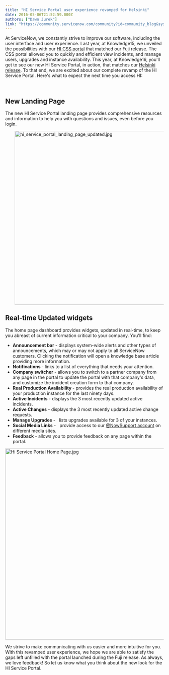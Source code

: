 ```yaml
---
title: "HI Service Portal user experience revamped for Helsinki"
date: 2016-05-06T21:52:59.000Z
authors: ["Dawn Jurek"]
link: "https://community.servicenow.com/community?id=community_blog&sys_id=52dde6e9dbd0dbc01dcaf3231f9619db"
---
```

<p>At ServiceNow, we constantly strive to improve our software, including the user interface and user experience. Last year, at Knowledge15, we unveiled the possibilities with our <a href="community?id&#61;community_blog&amp;sys_id&#61;812e266ddbd0dbc01dcaf3231f9619f9" rel="nofollow">HI CSS portal</a> that matched our Fuji release. The CSS portal allowed you to quickly and efficient view incidents, and manage users, upgrades and instance availability. This year, at Knowledge16, you&#39;ll get to see our new HI Service Portal, in action, that matches our <a title="" href="community?id&#61;community_blog&amp;sys_id&#61;f01daea5dbd0dbc01dcaf3231f9619d0" rel="nofollow">Helsinki release</a>. To that end, we are excited about our complete revamp of the HI Service Portal. Here&#39;s what to expect the next time you access HI:</p>
<p> </p>
<h2>New Landing Page</h2>
<p>The new HI Service Portal landing page provides comprehensive resources and information to help you with questions and issues, even before you login.</p>
<p style="padding-left: 30px;"><img class="image-3 jive-image" style="width: 620px; height: 553px; display: block; margin-left: auto; margin-right: auto;" src="c2bedcc2db9c9fc03eb27a9e0f9619fb.iix" alt="hi_service_portal_landing_page_updated.jpg" /></p>
<h2>Real-time Updated widgets</h2>
<p>The home page dashboard provides widgets, updated in real-time, to keep you abreast of current information critical to your company. You&#39;ll find:</p>
<ul><li><strong>Announcement bar</strong> - displays system-wide alerts and other types of announcements, which may or may not apply to all ServiceNow customers. Clicking the notification will open a knowledge base article providing more information.</li><li><strong>Notifications </strong>- links to a list of everything that needs your attention.</li><li><strong>Company switcher</strong> - allows you to switch to a partner company from any page in the portal to update the portal with that company&#39;s data, and customize the incident creation form to that company.</li><li><strong>Real Production Availability </strong>- provides the real production availability of your production instance for the last ninety days.</li><li><strong>Active Incidents</strong> - displays the 3 most recently updated active incidents.</li><li><strong>Active Changes</strong> - displays the 3 most recently updated active change requests.</li><li><strong>Manage Upgrades</strong> -   lists upgrades available for 3 of your instances.</li><li><strong>Social Media Links</strong> -   provide access to our <a href="community?id&#61;community_blog&amp;sys_id&#61;8b4ea6addbd0dbc01dcaf3231f96190e" rel="nofollow">&#64;NowSupport account</a> on different media sites.</li><li><strong>Feedback</strong> - allows you to provide feedback on any page within the portal.</li></ul>
<p><img class="image-2 jive-image" style="width: 620px; height: 608px; display: block; margin-left: auto; margin-right: auto;" src="25e10182dbdc9304b322f4621f96193d.iix" alt="Hi Service Portal Home Page.jpg" /></p>
<p>We strive to make communicating with us easier and more intuitive for you. With this revamped user experience, we hope we are able to satisfy the gaps left unfilled with the portal launched during the Fuji release. As always, we love feedback! So let us know what you think about the new look for the HI Service Portal.</p>